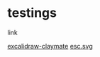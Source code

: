 # testings
link 

[excalidraw-claymate](https://mtrud.github.io/testings/excalidraw-claymate.html)
[esc.svg](https://mtrud.github.io/testings/esc.svg)
